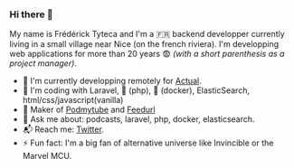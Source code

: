 ### Hi there 👋

My name is Frédérick Tyteca and I'm a 🇫🇷️ backend developper currently living in a small village near Nice (on the french riviera).
I'm developping web applications for more than 20 years 😨 *(with a short parenthesis as a project manager)*.

- 📝 I'm currently developping remotely for [Actual](https://www.groupeactual.eu/).
- 🎡 I'm coding with Laravel, 🐘 (php), 🐋 (docker), ElasticSearch, html/css/javascript(vanilla)
- 👷 Maker of [Podmytube](https://www.podmytube.com) and [Feedurl](https://feedurl.link)
- 💬 Ask me about: podcasts, laravel, php, docker, elasticsearch.
- 📬 Reach me: [Twitter](https://twitter.com/ftyteca).
- ⚡ Fun fact: I'm a big fan of alternative universe like Invincible or the Marvel MCU.

 
